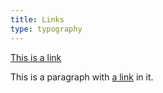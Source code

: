 ```yaml
---
title: Links
type: typography
---
```

<p><a href="#">This is a link</a></p>
<p>This is a paragraph with <a href="#">a link</a> in it.</p>